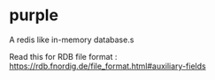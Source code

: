 # purple
A redis like in-memory database.s

Read this for RDB file format : 
https://rdb.fnordig.de/file_format.html#auxiliary-fields